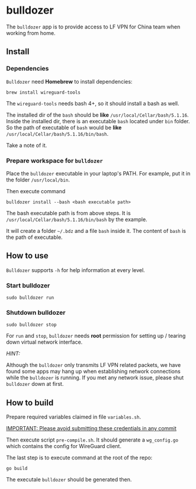 # bulldozer

The `bulldozer` app is to provide access to LF VPN for China team when working from home.

## Install

### Dependencies

`Bulldozer` need **Homebrew** to install dependencies:

```
brew install wireguard-tools
```

The `wireguard-tools` needs bash 4+, so it should install a bash as well.

The installed dir of the `bash` should be **like** `/usr/local/Cellar/bash/5.1.16`. Inside the installed dir, there is an executable `bash` located under `bin` folder. So the path of executable of `bash` would be **like** `/usr/local/Cellar/bash/5.1.16/bin/bash`.

Take a note of it.

### Prepare workspace for `bulldozer`

Place the `bulldozer` executable in your laptop's PATH. For example, put it in the folder `/usr/local/bin`.

Then execute command

```
bulldozer install --bash <bash executable path>
```
The bash executable path is from above steps. It is `/usr/local/Cellar/bash/5.1.16/bin/bash` by the example.

It will create a folder `~/.bdz` and a file `bash` inside it. The content of `bash` is the path of executable.

## How to use

`Bulldozer` supports `-h` for help information at every level.

### Start bulldozer

```
sudo bulldozer run
```

### Shutdown bulldozer

```
sudo bulldozer stop
```

For `run` and `stop`, `bulldozer` needs **root** permission for setting up / tearing down virtual network interface.

*HINT:*

Although the `bulldozer` only transmits LF VPN related packets, we have found some apps may hang up when establishing network connections while the `bulldozer` is running. If you met any network issue, please shut `bulldozer` down at first.

## How to build

Prepare required variables claimed in file `variables.sh`.

[IMPORTANT: Please avoid submitting these credentials in any commit]()

Then execute script `pre-compile.sh`. It should generate a `wg_config.go` which contains the config for WireGuard client.

The last step is to execute command at the root of the repo:

```
go build
```

The executale `bulldozer` should be generated then.
